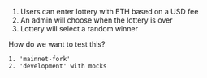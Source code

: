 1. Users can enter lottery with ETH based on a USD fee
2. An admin will choose when the lottery is over
3. Lottery will select a random winner

How do we want to test this?

    1. 'mainnet-fork'
    2. 'development' with mocks